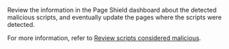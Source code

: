---
---

Review the information in the Page Shield dashboard about the detected malicious scripts, and eventually update the pages where the scripts were detected.

For more information, refer to [Review scripts considered malicious](https://developers.cloudflare.com/page-shield/use-dashboard/review-malicious-scripts).
